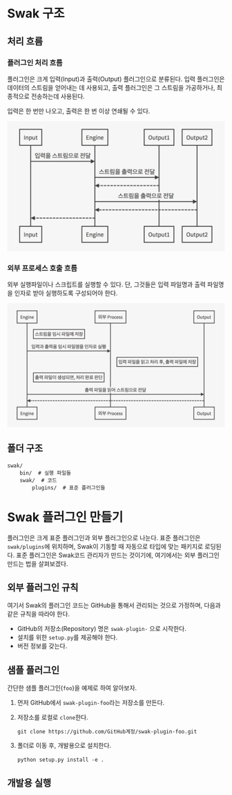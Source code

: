 # Swak 구조 

## 처리 흐름

### 플러그인 처리 흐름

플러그인은 크게 입력(Input)과 출력(Output) 플러그인으로 분류된다. 입력 플러그인은 데이터의 스트림을 얻어내는 데 사용되고, 출력 플러그인은 그 스트림을 가공하거나, 최종적으로 전송하는데 사용된다. 

입력은 한 번만 나오고, 출력은 한 번 이상 연쇄될 수 있다.

<img src="../images/plugin_flow.png" width="550" />

### 외부 프로세스 호출 흐름
외부 실행파일이나 스크립트를 실행할 수 있다. 단, 그것들은 입력 파일명과 출력 파일명을 인자로 받아 실행하도록 구성되어야 한다.

<img src="../images/process_flow.png" width="700" />

## 폴더 구조
    
    swak/
        bin/  # 실행 파일들
        swak/  # 코드
            plugins/  # 표준 플러그인들



# Swak 플러그인 만들기
플러그인은 크게 표준 플러그인과 외부 플러그인으로 나눈다. 표준 플러그인은 `swak/plugins`에 위치하며, Swak이 기동할 때 자동으로 타입에 맞는 패키지로 로딩된다. 표준 플러그인은 Swak코드 관리자가 만드는 것이기에, 여기에서는 외부 플러그인 만드는 법을 살펴보겠다.

## 외부 플러그인 규칙

여기서 Swak의 플러그인 코드는 GitHub을 통해서 관리되는 것으로 가정하며, 다음과 같은 규칙을 따라야 한다.

- GitHub의 저장소(Repository) 명은 `swak-plugin-` 으로 시작한다.
- 설치를 위한 `setup.py`를 제공해야 한다.
- 버전 정보를 갖는다.

## 샘플 플러그인
간단한 샘플 플러그인(`foo`)을 예제로 하여 알아보자.

1. 먼저 GitHub에서 `swak-plugin-foo`라는 저장소를 만든다.
2. 저장소를 로컬로 `clone`한다.

    `git clone https://github.com/GitHub계정/swak-plugin-foo.git`

3. 폴더로 이동 후, 개발용으로 설치한다.

    `python setup.py install -e .`

## 개발용 실행


